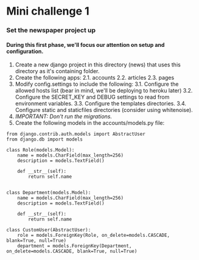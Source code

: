 # Mini challenge 1

### Set the newspaper project up

#### During this first phase, we'll focus our attention on setup and configuration.

1. Create a new django project in this directory (news) that uses this directory as it's containing folder.
2. Create the following apps:
2.1. accounts
2.2. articles
2.3. pages
3. Modify config.settings to include the following:
3.1. Configure the allowed hosts list (bear in mind, we'll be deploying to heroku later)
3.2. Configure the SECRET_KEY and DEBUG settings to read from environment variables.
3.3. Configure the templates directories.
3.4. Configure static and staticfiles directories (consider using whitenoise).
4. *IMPORTANT: Don't run the migrations.*
5. Create the following models in the accounts/models.py file:

```
from django.contrib.auth.models import AbstractUser
from django.db import models

class Role(models.Model):
    name = models.CharField(max_length=256)
    description = models.TextField()

    def __str__(self):
        return self.name


class Department(models.Model):
    name = models.CharField(max_length=256)
    description = models.TextField()

    def __str__(self):
        return self.name

class CustomUser(AbstractUser):
    role = models.ForeignKey(Role, on_delete=models.CASCADE, blank=True, null=True)
    department = models.ForeignKey(Department, on_delete=models.CASCADE, blank=True, null=True)

```
